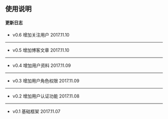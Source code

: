 ## 使用说明

#### 更新日志
- v0.6 增加关注用户 2017.11.10
----
- v0.5 增加博客文章 2017.11.10
----
- v0.4 增加用户资料 2017.11.09
----
- v0.3 增加用户角色权限 2017.11.09
---
- v0.2 增加用户认证功能 2017.11.08
---
- v0.1 基础框架 2017.11.07
